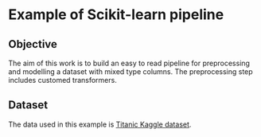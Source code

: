 # Example of Scikit-learn pipeline

 

## Objective

 

The aim of this work is to build an easy to read pipeline for preprocessing and modelling a dataset with mixed type columns. The preprocessing step includes customed transformers.

 

## Dataset

 

The data used in this example is [Titanic Kaggle dataset].

 

[Titanic Kaggle dataset]:https://www.kaggle.com/c/titanic/data
